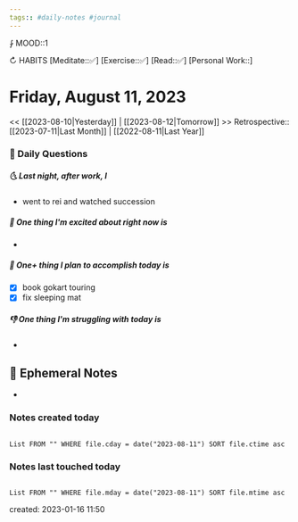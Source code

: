 ```yaml
---
tags:: #daily-notes #journal
---
```


⨑ MOOD::1

↻ HABITS
[Meditate::✅]
[Exercise::✅]
[Read::✅]
[Personal Work::]

# Friday, August 11, 2023

<< [[2023-08-10|Yesterday]] | [[2023-08-12|Tomorrow]] >>
Retrospective:: [[2023-07-11|Last Month]] | [[2022-08-11|Last Year]]

### 📅 Daily Questions

##### 🌜 Last night, after work, I

- went to rei and watched succession

##### 🙌 One thing I'm excited about right now is

-

##### 🚀 One+ thing I plan to accomplish today is

- [x] book gokart touring 
- [x] fix sleeping mat

##### 👎 One thing I'm struggling with today is

-

## 📝 Ephemeral Notes

- 

### Notes created today

```dataview

List FROM "" WHERE file.cday = date("2023-08-11") SORT file.ctime asc

```

### Notes last touched today

```dataview

List FROM "" WHERE file.mday = date("2023-08-11") SORT file.mtime asc

```

created: 2023-01-16 11:50
